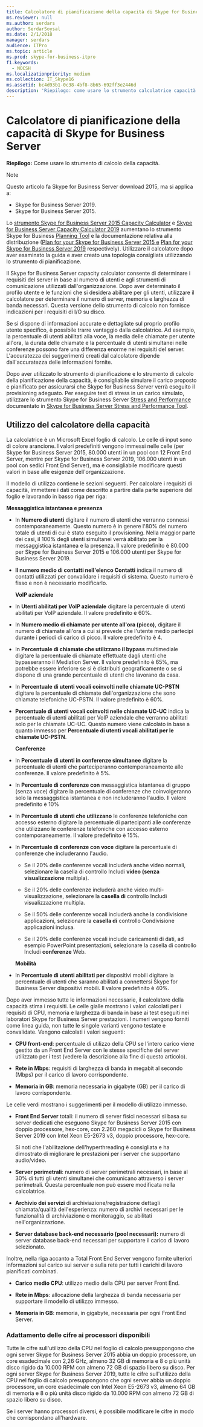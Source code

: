 ```yaml
---
title: Calcolatore di pianificazione della capacità di Skype for Business Server
ms.reviewer: null
ms.author: serdars
author: SerdarSoysal
ms.date: 2/1/2018
manager: serdars
audience: ITPro
ms.topic: article
ms.prod: skype-for-business-itpro
f1.keywords:
  - NOCSH
ms.localizationpriority: medium
ms.collection: IT_Skype16
ms.assetid: bc4d93b1-0c38-4bf8-8b65-692ff3e2446d
description: 'Riepilogo: come usare lo strumento calcolatrice capacità.'
---
```


# <a name="skype-for-business-server-capacity-planning-calculator"></a>Calcolatore di pianificazione della capacità di Skype for Business Server
 
**Riepilogo:** Come usare lo strumento di calcolo della capacità.

> [!NOTE]
> Questo articolo fa Skype for Business Server download 2015, ma si applica a:
> - Skype for Business Server 2019.
> - Skype for Business Server 2015.
  
Lo [strumento Skype for Business Server 2015 Capacity Calculator](https://www.microsoft.com/download/details.aspx?id=51196) e [Skype for Business Server Capacity Calculator 2019](https://www.microsoft.com/download/details.aspx?id=57509) aumentano lo strumento Skype for Business [Planning Tool](https://www.microsoft.com/download/details.aspx?id=50357) e la documentazione relativa alla distribuzione ([Plan for your Skype for Business Server 2015 e](../plan-your-deployment/plan-your-deployment.md) [Plan for your Skype for Business Server 2019](../../SfBServer2019/plan/plan-your-deployment-2019.md) respectively). Utilizzare il calcolatore dopo aver esaminato la guida e aver creato una topologia consigliata utilizzando lo strumento di pianificazione.
  
Il Skype for Business Server capacity calculator consente di determinare i requisiti del server in base al numero di utenti e agli strumenti di comunicazione utilizzati dall'organizzazione. Dopo aver determinato il profilo utente e le funzioni che si desidera abilitare per gli utenti, utilizzare il calcolatore per determinare il numero di server, memoria e larghezza di banda necessari. Questa versione dello strumento di calcolo non fornisce indicazioni per i requisiti di I/O su disco.
  
Se si dispone di informazioni accurate e dettagliate sul proprio profilo utente specifico, è possibile trarre vantaggio dalla calcolatrice. Ad esempio, la percentuale di utenti abilitati alla voce, la media delle chiamate per utente all'ora, la durata delle chiamate e la percentuale di utenti simultanei nelle conferenze possono fare una differenza enorme nei requisiti del server. L'accuratezza dei suggerimenti creati dal calcolatore dipende dall'accuratezza delle informazioni fornite.
  
Dopo aver utilizzato lo strumento di pianificazione e lo strumento di calcolo della pianificazione della capacità, è consigliabile simulare il carico proposto e pianificato per assicurarsi che Skype for Business Server verrà eseguito il provisioning adeguato. Per eseguire test di stress in un carico simulato, utilizzare lo strumento Skype for Business Server [Stress and Performance](https://www.microsoft.com/download/details.aspx?id=50367) documentato in [Skype for Business Server Stress and Performance Tool](./stress-and-performance-tool/stress-and-performance-tool.md).
  
## <a name="using-the-capacity-calculator"></a>Utilizzo del calcolatore della capacità

La calcolatrice è un Microsoft Excel foglio di calcolo. Le celle di input sono di colore arancione. I valori predefiniti vengono immessi nelle celle (per Skype for Business Server 2015, 80.000 utenti in un pool con 12 Front End Server, mentre per Skype for Business Server 2019, 106.000 utenti in un pool con sedici Front End Server), ma è consigliabile modificare questi valori in base alle esigenze dell'organizzazione.
  
Il modello di utilizzo contiene le sezioni seguenti. Per calcolare i requisiti di capacità, immettere i dati come descritto a partire dalla parte superiore del foglio e lavorando in basso riga per riga: 
  
 **Messaggistica istantanea e presenza**
  
- In **Numero di utenti** digitare il numero di utenti che verranno connessi contemporaneamente. Questo numero è in genere l'80% del numero totale di utenti di cui è stato eseguito il provisioning. Nella maggior parte dei casi, il 100% degli utenti simultanei verrà abilitato per la messaggistica istantanea e la presenza. Il valore predefinito è 80.000 per Skype for Business Server 2015 e 106.000 utenti per Skype for Business Server 2019.
    
- **Il numero medio di contatti nell'elenco Contatti** indica il numero di contatti utilizzati per convalidare i requisiti di sistema. Questo numero è fisso e non è necessario modificarlo.
    
  **VoIP aziendale**
  
- In **Utenti abilitati per VoIP aziendale** digitare la percentuale di utenti abilitati per VoIP aziendale. Il valore predefinito è 60%. 
    
- In **Numero medio di chiamate per utente all'ora (picco)**, digitare il numero di chiamate all'ora a cui si prevede che l'utente medio partecipi durante i periodi di carico di picco. Il valore predefinito è 4. 
    
- In **Percentuale di chiamate che utilizzano il bypass** multimediale digitare la percentuale di chiamate effettuate dagli utenti che bypasseranno il Mediation Server. Il valore predefinito è 65%, ma potrebbe essere inferiore se si è distribuiti geograficamente o se si dispone di una grande percentuale di utenti che lavorano da casa.
    
- In **Percentuale di utenti vocali coinvolti nelle chiamate UC-PSTN** digitare la percentuale di chiamate dell'organizzazione che sono chiamate telefoniche UC-PSTN. Il valore predefinito è 60%.
    
- **Percentuale di utenti vocali coinvolti nelle chiamate UC-UC** indica la percentuale di utenti abilitati per VoIP aziendale che verranno abilitati solo per le chiamate UC-UC. Questo numero viene calcolato in base a quanto immesso per **Percentuale di utenti vocali abilitati per le chiamate UC-PSTN**. 
    
  **Conferenze**
  
- In **Percentuale di utenti in conferenze simultanee** digitare la percentuale di utenti che parteciperanno contemporaneamente alle conferenze. Il valore predefinito è 5%. 
    
- In **Percentuale di conferenze con** messaggistica istantanea di gruppo (senza voce) digitare la percentuale di conferenze che coinvolgeranno solo la messaggistica istantanea e non includeranno l'audio. Il valore predefinito è 10%
    
- In **Percentuale di utenti che utilizzano** le conferenze telefoniche con accesso esterno digitare la percentuale di partecipanti alle conferenze che utilizzano le conferenze telefoniche con accesso esterno contemporaneamente. Il valore predefinito è 15%.
    
- In **Percentuale di conferenze con voce** digitare la percentuale di conferenze che includeranno l'audio. 
    
  - Se il 20% delle conferenze vocali includerà anche video normali, selezionare la casella di controllo Includi **video (senza visualizzazione** multipla).
    
  - Se il 20% delle conferenze includerà anche video multi-visualizzazione, selezionare la **casella di** controllo Includi visualizzazione multipla.
    
  - Se il 50% delle conferenze vocali includerà anche la condivisione applicazioni, selezionare la **casella di** controllo Condivisione applicazioni inclusa.
    
  - Se il 20% delle conferenze vocali include caricamenti di dati, ad esempio PowerPoint presentazioni, selezionare la casella di controllo Includi **conferenze** Web.
    
  **Mobilità**
  
- In **Percentuale di utenti abilitati per** dispositivi mobili digitare la percentuale di utenti che saranno abilitati a connettersi Skype for Business Server dispositivi mobili. Il valore predefinito è 40%. 
    
Dopo aver immesso tutte le informazioni necessarie, il calcolatore della capacità stima i requisiti. Le celle gialle mostrano i valori calcolati per i requisiti di CPU, memoria e larghezza di banda in base ai test eseguiti nei laboratori Skype for Business Server prestazioni. I numeri vengono forniti come linea guida, non tutte le singole varianti vengono testate e convalidate. Vengono calcolati i valori seguenti: 
  
- **CPU front-end**: percentuale di utilizzo della CPU se l'intero carico viene gestito da un Front End Server con le stesse specifiche del server utilizzato per i test (vedere la descrizione alla fine di questo articolo).
    
- **Rete in Mbps**: requisiti di larghezza di banda in megabit al secondo (Mbps) per il carico di lavoro corrispondente.
    
- **Memoria in GB**: memoria necessaria in gigabyte (GB) per il carico di lavoro corrispondente.
    
Le celle verdi mostrano i suggerimenti per il modello di utilizzo immesso. 
  
- **Front End Server** totali: il numero di server fisici necessari si basa su server dedicati che eseguono Skype for Business Server 2015 con doppio processore, hex-core, con 2.260 megacicli o Skype for Business Server 2019 con Intel Xeon E5-2673 v3, doppio processore, hex-core.
    
    Si noti che l'abilitazione dell'hyperthreading è consigliata e ha dimostrato di migliorare le prestazioni per i server che supportano audio/video.
    
- **Server perimetrali**: numero di server perimetrali necessari, in base al 30% di tutti gli utenti simultanei che comunicano attraverso i server perimetrali. Questa percentuale non può essere modificata nella calcolatrice. 
    
- **Archivio dei servizi** di archiviazione/registrazione dettagli chiamata/qualità dell'esperienza: numero di archivi necessari per le funzionalità di archiviazione o monitoraggio, se abilitati nell'organizzazione.
    
- **Server database back-end necessario (pool necessari):** numero di server database back-end necessari per supportare il carico di lavoro selezionato.
    
Inoltre, nella riga accanto a Total Front End Server vengono fornite ulteriori informazioni sul carico sui server e sulla rete per tutti i carichi di lavoro pianificati combinati.
  
- **Carico medio CPU**: utilizzo medio della CPU per server Front End.
    
- **Rete in Mbps**: allocazione della larghezza di banda necessaria per supportare il modello di utilizzo immesso.
    
- **Memoria in GB**: memoria, in gigabyte, necessaria per ogni Front End Server.
    
### <a name="adjusting-for-your-processors"></a>Adattamento delle cifre ai processori disponibili

Tutte le cifre sull'utilizzo della CPU nel foglio di calcolo presuppongono che ogni server Skype for Business Server 2015 abbia un doppio processore, un core esadecimale con 2,26 GHz, almeno 32 GB di memoria e 8 o più unità disco rigido da 10.000 RPM con almeno 72 GB di spazio libero su disco. Per ogni server Skype for Business Server 2019, tutte le cifre sull'utilizzo della CPU nel foglio di calcolo presuppongono che ogni server abbia un doppio processore, un core esadecimale con Intel Xeon E5-2673 v3, almeno 64 GB di memoria e 8 o più unità disco rigido da 10.000 RPM con almeno 72 GB di spazio libero su disco.
  
Se i server hanno processori diversi, è possibile modificare le cifre in modo che corrispondano all'hardware.
